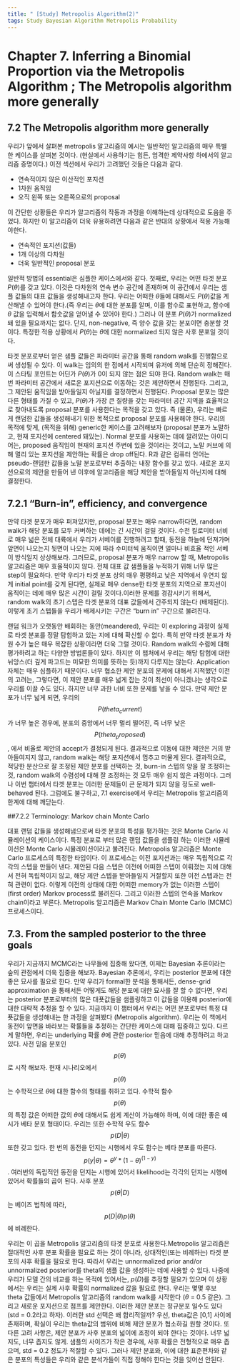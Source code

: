 ```yaml
---
title: " [Study] Metropolis Algorithm(2)"
tags: Study Bayesian Algorithm Metropolis Probability
---
```

# Chapter 7. Inferring a Binomial Proportion via the Metropolis Algorithm ; The Metropolis algorithm more generally

## 7.2 The Metropolis algorithm more generally

우리가 앞에서 살펴본 metropolis 알고리즘의 예시는 일반적인 알고리즘의 매우 특별한 케이스를 살펴본 것이다. (현실에서 사용하기는 힘든, 엄격한 제약사항 하에서의 알고리즘 증명이다.) 이전 섹션에서 우리가 고려했던 것들은 다음과 같다.

- 연속적이지 않은 이산적인 포지션
- 1차원 움직임
- 오직 왼쪽 또는 오른쪽으로의 proposal

이 간단한 상황들은 우리가 알고리즘의 작동과 과정을 이해하는데 상대적으로 도움을 주었다. 하지만 이 알고리즘이 더욱 유용하려면 다음과 같은 반대의 상황에서 적용 가능해야한다.

- 연속적인 포지션(값들)
- 1개 이상의 다차원
- 더욱 일반적인 proposal 분포

 일반적 방법의 essential은 심플한 케이스에서와 같다. 첫째로, 우리는 어떤 타겟 분포 $P(\theta)$를 갖고 있다. 이것은 다차원의 연속 변수 공간에 존재하며 이 공간에서 우리는 샘플 값들의 대표 값들을 생성해내고자 한다. 우리는 어떠한 $\theta$들에 대해서도 $P(\theta)$값을 계산해낼 수 있어야 한다.(즉 우리는 $\theta$에 대한 분포를 알며, 이를 함수로 표현하고, 함수에 $\theta$ 값을 입력해서 함숫값을 얻어낼 수 있어야 한다.) 그러나 이 분포 $P(\theta)$가 normalized 돼 있을 필요까지는 없다. 단지, non-negative, 즉 양수 값을 갖는 분포이면 충분할 것이다. 특정한 적용 상황에서 $P(\theta)$는 $\theta$에 대한 normalized 되지 않은 사후 분포일 것이다.

타겟 분포로부터 얻은 샘플 값들은 파라미터 공간을 통해 random walk를 진행함으로써 생성될 수 있다. 이 walk는 임의의 한 점에서 시작되며 유저에 의해 단순히 정해진다. 이 스타팅 포인트는 어딘가 $P(\theta)$가 0이 되지 않는 점은 되야 한다. Random walk는 매 번 파라미터 공간에서 새로운 포지션으로 이동하는 것은 제안하면서 진행된다. 그리고, 그 제안된 움직임을 받아들일지 아닐지를 결정하면서 진행된다. Proposal 분포는 많은 다른 형태를 가질 수 있고, $P(\theta)$가 가장 큰 질량을 갖는 파라미터 공간 지역을 효율적으로 찾아내도록 proposal 분포를 사용한다는 목적을 갖고 있다. 즉 (물론), 우리는 빠르게 랜덤한 값들을 생성해내기 위한 목적으로 proposal 분포를 사용해야 한다. 우리의 목적에 맞게, (목적을 위해) generic한 케이스를 고려해보자 (proposal 분포가 노말하고, 현재 포지션에 centered 돼있는). Normal 분포를 사용하는 데에 깔려있는 아이디어는, proposed 움직임이 현재의 포지션 주변에 있을 것이라는 것이고, 노말 커브에 의해 멀리 있는 포지션을 제안하는 확률은 drop off된다. R과 같은 컴퓨터 언어는 pseudo-랜덤한 값들을 노말 분포로부터 추출하는 내장 함수를 갖고 있다. 새로운 포지션으로의 제안을 만들어 낸 이후에 알고리즘을 해당 제안을 받아들일지 아닌지에 대해 결정한다.

## 7.2.1 “Burn-in”, efficiency, and convergence

만약 타겟 분포가 매우 퍼져있지만, proposal 분포는 매우 narrow하다면, random walk가 해당 분포를 모두 커버하는 데에는 긴 시간이 걸릴 것이다. 수천 킬로미터 너비로 매우 넓은 전체 대륙에서 우리가 서베이를 진행하려고 할때, 동전을 하늘에 던져가며 앞면이 나오는지 뒷면이 나오는 지에 따라 수미터씩 움직이면 얼마나 비효율 적인 서베이 방식일지 상상해보라. 그러므로, proposal 분포가 매우 narrow 할 때, Metropolis 알고리즘은 매우 효율적이지 않다. 전체 대표 값 샘플들을 누적하기 위해 너무 많은 step이 필요하다. 만약 우리가 타겟 분포 상의 매우 평평하고 낮은 지역에서 우연치 않게 initial point를 갖게 된다면, 실제로 매우 dense한 타겟 분포의 지역으로 포지션이 움직이는 데에 매우 많은 시간이 걸릴 것이다.이러한 문제를 경감시키기 위해서, random walk의 초기 스텝은 타겟 분포의 대표 값들에서 간주되지 않는다 (배제된다).
이렇게 초기 스텝들을 우리가 배제시키는 구간은 “burn in” 구간으로 불려진다.


랜덤 워크가 오랫동안 배회하는 동안(meandered), 우리는 이 exploring 과정이 실제로 타겟 분포를 정말 탐험하고 있는 지에 대해 확신할 수 없다. 특히 만약 타겟 분포가 차원 수가 높은 매우 복잡한 상황이라면 더욱 그럴 것이다. Random walk의 수렴에 대해 평가하려고 하는 다양한 방법론들이 있다. 하지만 이 챕처에서 우리는 해당 탐험에 대한 뉘앙스(더 깊게 파고드는 미묘한 의미를 뜻하는 듯)까지 다루지는 않는다. Application 자체는 매우 심플하기 때문이다.
너무 협소한 제안 분포의 문제에 대해서 지적했던 이전의 고려는, 그렇다면, 이 제안 분포를 매우 넓게 잡는 것이 최선이 아니겠냐는 생각으로 우리를 이끌 수도 있다. 하지만 너무 과한 너비 또한 문제를 낳을 수 있다. 만약 제안 분포가 너무 넓게 되면, 우리의 $$P(theta_current)$$가 너무 높은 경우에, 분포의 중앙에서 너무 멀리 떨어진, 즉 너무 낮은 $$P(theta_proposed)$$, 에서 비율로 제안의 accept가 결정되게 된다. 결과적으로 이동에 대한 제안은 거의 받아들여지지 않고, random walk는 해당 포지션에서 멈추고 머물게 된다. 결과적으로, 적당한 분산으로 잘 조정된 제안 분포를 선택하는 것, burn-in 스텝의 양을 잘 조정하는 것, random walk의 수렴성에 대해 잘 조정하는 것 모두 매우 쉽지 않은 과정이다. 그러나 이번 챕터에서 타겟 분포는 이러한 문제들이 큰 문제가 되지 않을 정도로 well-behaved 된다. 그럼에도 불구하고, 7.1 exercise에서 우리는 Metropolis 알고리즘의 한계에 대해 깨닫는다.

##7.2.2 Terminology: Markov chain Monte Carlo

대표 랜덤 값들을 생성해냄으로써 타겟 분포의 특성을 평가하는 것은 Monte Carlo 시뮬레이션의 케이스이다. 특정 분포로 부터 많은 랜덤 값들을 샘플링 하는 이러한 시뮬레이션은 Monte Carlo 시뮬레이션이라고 불려진다. Metropolis 알고리즘은 Monte Carlo 프로세스의 특정한 타입이다. 이 프로세스는 이전 포지션과는 매우 독립적으로 각각의 스텝을 만들어 낸다. 제안된 다음 스텝은 이전에 어떠한 스텝이 이뤄졌는 지에 대해서 전혀 독립적이지 않고, 해당 제안 스텝을 받아들일지 거절할지 또한 이전 스텝과는 전혀 관련이 없다. 이렇게 이전의 상태에 대한 어떠한 memory가 없는 이러한 스텝이 (first order) Markov process로 불려진다. 그리고 이러한 스텝의 연속을 Markov chain이라고 부른다. Metropolis 알고리즘은 Markov Chain Monte Carlo (MCMC) 프로세스이다.

## 7.3. From the sampled posterior to the three goals

우리가 지금까지 MCMC라는 나무들에 집중해 왔다면, 이제는 Bayesian 추론이라는 숲의 관점에서 더욱 집중을 해보자. Bayesian 추론에서, 우리는 posterior 분포에 대한 좋은 묘사를 필요로 한다. 만약 우리가 formal한 분석을 통해서든, dense-grid approximation 을 통해서든 어떻게도 해당 분포에 대한 묘사를 잘 할 수 없다면, 우리는 posterior 분포로부터의 많은 대푯값들을 샘플링하고 이 값들을 이용해 posterior에 대한 대략적 추정을 할 수 있다. 지금까지 이 챕터에서 우리는 어떤 분포로부터 특정 대푯값들을 생성해내는 한 과정을 살펴봤다 (Metropolis algorithm). 우리는 이 책에서 동전이 앞면을 바라보는 확률들을 추정하는 간단한 케이스에 대해 집중하고 있다. 다르게 말하면, 우리는 underlying 확률 $\theta$에 관한 posterior 믿음에 대해 추정하려고 하고 있다. 사전 믿음 분포인 $$p(\theta)$$로 시작 해보자. 현재 시나리오에서 $$p(\theta)$$는 수학적으로 $\theta$에 대한 함수의 형태를 취하고 있다. 수학적 함수 $$p(\theta)$$의 특정 값은 어떠한 값의 $\theta$에 대해서도 쉽게 계산이 가능해야 하며, 이에 대한 좋은 예시가 베타 분포 형태이다.
 우리는 또한 수학적 우도 함수 $$p(D|\theta)$$ 또한 갖고 있다. 한 번의 동전을 던지는 시행에서 우도 함수는 베타 분포를 따른다. $$p(y|\theta) = \theta^y * (1-\theta) ^ (1-y)$$. 여러번의 독립적인 동전을 던지는 시행에 있어서 likelihood는 각각의 던지는 시행에 있어서 확률들의 곱이 된다.
 사후 분포 $$p(\theta|D)$$ 는 베이즈 법칙에 따라, $$p(D|\theta)p(\theta)$$ 에 비례한다.

 우리는 이 곱을 Metropolis 알고리즘의 타겟 분포로 사용한다.Metropolis 알고리즘은 절대적인 사후 분포 확률을 필요로 하는 것이 아니라, 상대적인(또는 비례하는) 타겟 분포의 사후 확률을 필요로 한다. 따라서 우리는 unnormalized prior and/or unnormalized posterior를 theta의 샘플 값을 생성하는 데에 사용할 수 있다. 나중에 우리가 모델 간의 비교를 하는 목적에 있어서는, $p(D)$를 추정할 필요가 있으며 이 상황에서는 우리는 실제 사후 확률의 normalized 값을 필요로 한다. 우리는 몇몇 후보 theta 값들에서 Metropolis 알고리즘의 random walk를 시작한다 ($\theta$ = 0.5 같은). 그리고 새로운 포지션으로 점프를 제안한다. 이러한 제안 분포는 정규분포 일수도 있다 (std = 0.2라고 하자). 이러한 std 선택은 왜 합리적일까? 우선, theta값은 [0,1] 사이에 존재하며, 확실이 우리는 theta값의 범위에 비해 제안 분포가 협소하길 원할 것이다. 또다른 고려 사항은, 제안 분포가 사후 분포의 넓이에 조정이 되야 한다는 것이다. 너무 넓지도, 너무 좁지도 않게. 샘플의 사이즈가 작은 경우에, 사후 확률은 전형적으로 매우 좁으며, std = 0.2 정도가 적절할 수 있다. 그러나 제안 분포와, 이에 대한 표준편차와 같은 분포의 특성들은 우리와 같은 분석가들이 직접 정해야 한다는 것을 잊어선 안된다.
